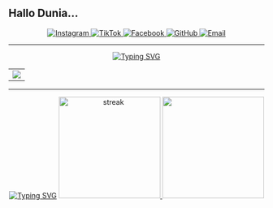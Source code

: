 ## Hallo Dunia... 
 <div align="center"> 

  <a href="https://www.instagram.com/pindo_864?igsh=MWcyYnp1M2I3MWwyaQ==">
    <img src="https://img.shields.io/badge/pindo_864-E4405F?style=for-the-badge&logo=instagram&logoColor=white" alt="Instagram">
  </a>
  <a href="https://www.tiktok.com/@pindo.saputra?_t=ZS-8uVwTgavFUG&_r=1">
    <img src="https://img.shields.io/badge/Pindo_Saputra-000000?style=for-the-badge&logo=tiktok&logoColor=white" alt="TikTok">
  </a>
  <a href="https://www.facebook.com/pindo.saputra.3386">
    <img src="https://img.shields.io/badge/Pindo&nbsp;Saputra-1877F2?style=for-the-badge&logo=facebook&logoColor=white" alt="Facebook">
  </a>
  <a href="https://github.com/Pindosaputra123">
    <img src="https://img.shields.io/badge/PindoSaputra123-181717?style=for-the-badge&logo=github&logoColor=white" alt="GitHub">
  </a>
  <a href="pindosaputraharmanto@gmail.com">
    <img src="https://img.shields.io/badge/Pindo&nbsp;Saputra-D14836?style=for-the-badge&logo=gmail&logoColor=white" alt="Email">
  </a>
     
  
</div>
<hr>

<!-- ## L & T: -->
<div align="center">
   <a href="https://git.io/typing-svg"><img src="https://readme-typing-svg.herokuapp.com?font=Fira+Code&size=28&duration=7000&pause=1000&color=&center=true&vCenter=true&repeat=false&random=false&width=1000&lines=Skills%3A" alt="Typing SVG"/></a>

   <table>
   <tr>
     <td>
 <a align="center" href="https://github.com/Pindosaputra123"><img src="https://skillicons.dev/icons?i=vscode,github,unity,figma,vercel,git,mysql,firebase,python,js,cpp,bootstrap,html,css,postgresql,arduino,php,tailwind,laravel,java"> </a> 
</td>
   </tr>
     
   </table>
   </div>
   <hr>


<div align="center">
   <a href="https://git.io/typing-svg"><img src="https://readme-typing-svg.herokuapp.com?font=Fira+Code&size=28&duration=7000&pause=1000&color=&center=true&vCenter=true&repeat=false&random=false&width=1000&lines=Statistik%3A" alt="Typing SVG"/></a>
<!--   <img height="200px" src="https://github-readme-stats.vercel.app/api?username=Uriadutu&hide_border=true&show_icons=true&count_private=true&theme=tokyonight&bg_color=151515"> -->
  <a href="https://github.com/Pindosaputra123">      
    <img height="200px" title="stats" alt="streak" src="https://github-readme-streak-stats.herokuapp.com/?user=Pindosaputra123&theme=tokyonight&hide_border=true&stroke=f53b3b"/>
  </a>
<!--    <img height="180em" src="https://github-readme-stats-eight-theta.vercel.app/api?username=Uriadutu&show_icons=true&theme=algolia&include_all_commits=true&count_private=true"/> -->
   <img height="200px" src="https://github-readme-stats-davevad93s-projects.vercel.app/api/top-langs/?username=Pindosaputra123&layout=compact&langs_count=8&theme=tokyonight&hide_border=true&stroke=f53b3b"/>
<!--    <img height="200px" src="https://github-readme-stats.vercel.app/api/top-langs/?username=anuraghazra&layout=donut"/>
  
</p> 
